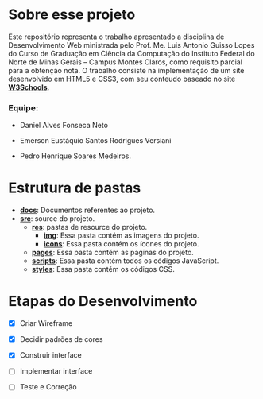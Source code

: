   

# Sobre esse projeto

  

Este repositório representa o trabalho apresentado a disciplina de Desenvolvimento Web ministrada pelo Prof. Me. Luis Antonio Guisso Lopes do Curso de Graduação em Ciência da Computação do Instituto Federal do Norte de Minas Gerais – Campus Montes Claros, como requisito parcial para a obtenção nota. O trabalho consiste na implementação de um site desenvolvido em HTML5 e CSS3, com seu conteudo baseado no site [**W3Schools**](https://www.w3schools.com/).

  

  

### Equipe:

  

- Daniel Alves Fonseca Neto

- Emerson Eustáquio Santos Rodrigues Versiani

- Pedro Henrique Soares Medeiros.

  

# Estrutura de pastas
- **[docs](docs/)**: Documentos referentes ao projeto.
- **[src](src)**: source do projeto.
	- **[res](src\res)**: pastas de resource do projeto.
		- **[img](src\res\img)**: Essa pasta contém as imagens do projeto.
		- **[icons](src\res\icons)**: Essa pasta contém os ícones do projeto.
	- **[pages](src\pages)**: Essa pasta contém as paginas do projeto.
	- **[scripts](src\scripts)**: Essa pasta contém todos os códigos JavaScript.
	- **[styles](src\styles)**: Essa pasta contém os códigos CSS.
  


# Etapas do Desenvolvimento

  

- [x] Criar Wireframe

  

- [x] Decidir padrões de cores

  

- [x] Construir interface

  

- [ ] Implementar interface

  

- [ ] Teste e Correção


